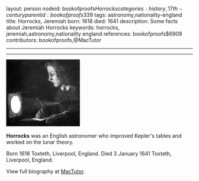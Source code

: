layout: person
nodeid: bookofproofs$Horrocks
categories: history,17th-century
parentid: bookofproofs$339
tags: astronomy,nationality-england
title: Horrocks, Jeremiah
born: 1618
died: 1641
description: Some facts about Jeremiah Horrocks
keywords: horrocks, jeremiah,astronomy,nationality england
references: bookofproofs$6909
contributors: bookofproofs,@MacTutor

---


---

![Horrocks.jpg](https://github.com/bookofproofs/bookofproofs.github.io/blob/main/_sources/_assets/images/portraits/Horrocks.jpg?raw=true)

**Horrocks** was an English astronomer who improved Kepler's tables and worked on the lunar theory.

Born 1618 Toxteth, Liverpool, England. Died 3 January 1641 Toxteth, Liverpool, England.


View full biography at [MacTutor](https://mathshistory.st-andrews.ac.uk/Biographies/Horrocks/).